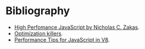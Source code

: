 # Bibliography

* [High Perfomance JavaScript by Nicholas C. Zakas](https://www.google.com/search?q=high+perfomance+javscript&oq=high+perfomance+javscript&aqs=chrome..69i57j0l5.2601j0j1&sourceid=chrome&ie=UTF-8#q=high+performance+Javascript+by+Nicholas+C.+Zakas).
* [Optimization killers](https://github.com/petkaantonov/bluebird/wiki/Optimization-killers).
* [Performance Tips for JavaScript in V8](http://www.html5rocks.com/en/tutorials/speed/v8/).
